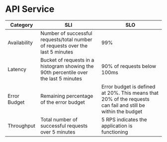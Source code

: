 # API Service

| Category | SLI | SLO |
|----------|-----|-----|
| Availability | Number of successful requests/total number of requests over the last 5 minutes | 99% |
| Latency | Bucket of requests in a histogram showing the 90th percentile over the last 5 minutes | 90% of requests below 100ms |
| Error Budget | Remaining percentage of the error budget | Error budget is defined at 20%. This means that 20% of the requests can fail and still be within the budget |
| Throughput | Total number of successful requests over 5 minutes | 5 RPS indicates the application is functioning |
